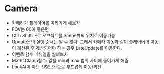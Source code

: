 # Camera

- 카메라가 플레이어를 따라가게 해보자
- FOV는 60이 좋은편
- Ctrl+Shift+F로 오브젝트를 Scene뷰의 위치로 이동가능
- Update문의 실행 순서는 알 수 없다. 그래서 카메라 이동과 같이 플레이어의 이동이 계산된 후 계산되어야 하는 경우 LateUpdate를 이용한다.
- 이벤트 함수 메뉴얼을 살펴보자
- Mathf.Clamp함수: 값을 min과 max 범위 사이에 들어가게 해줌
- LookAt이 아닌 선형보간으로 부드럽게 이동/회전